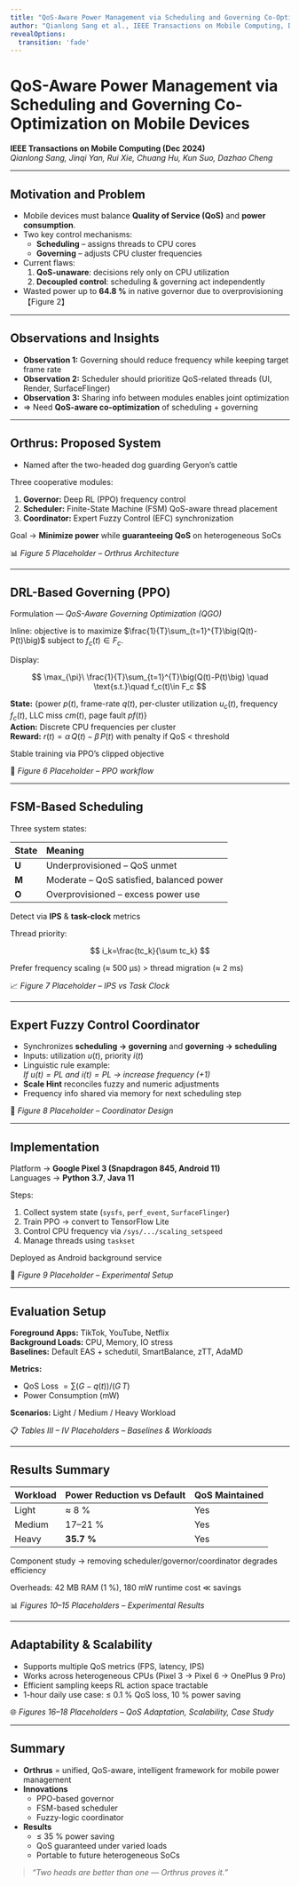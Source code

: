 ```yaml
---
title: "QoS-Aware Power Management via Scheduling and Governing Co-Optimization on Mobile Devices"
author: "Qianlong Sang et al., IEEE Transactions on Mobile Computing, Dec 2024"
revealOptions:
  transition: 'fade'
---
```


# QoS-Aware Power Management via Scheduling and Governing Co-Optimization on Mobile Devices  
**IEEE Transactions on Mobile Computing (Dec 2024)**  
*Qianlong Sang, Jinqi Yan, Rui Xie, Chuang Hu, Kun Suo, Dazhao Cheng*

---

## Motivation and Problem

- Mobile devices must balance **Quality of Service (QoS)** and **power consumption**.  
- Two key control mechanisms:
  - **Scheduling** – assigns threads to CPU cores  
  - **Governing** – adjusts CPU cluster frequencies
- Current flaws:
  1. **QoS-unaware**: decisions rely only on CPU utilization  
  2. **Decoupled control**: scheduling & governing act independently
- Wasted power up to **64.8 %** in native governor due to overprovisioning 【Figure 2】  

---

## Observations and Insights

- **Observation 1:** Governing should reduce frequency while keeping target frame rate  
- **Observation 2:** Scheduler should prioritize QoS-related threads (UI, Render, SurfaceFlinger)  
- **Observation 3:** Sharing info between modules enables joint optimization  
- ⇒ Need **QoS-aware co-optimization** of scheduling + governing

---

## Orthrus: Proposed System

- Named after the two-headed dog guarding Geryon’s cattle  

Three cooperative modules:

1. **Governor:** Deep RL (PPO) frequency control  
2. **Scheduler:** Finite-State Machine (FSM) QoS-aware thread placement  
3. **Coordinator:** Expert Fuzzy Control (EFC) synchronization  

Goal → **Minimize power** while **guaranteeing QoS** on heterogeneous SoCs  

📊 *Figure 5 Placeholder – Orthrus Architecture*

---

## DRL-Based Governing (PPO)

Formulation — *QoS-Aware Governing Optimization (QGO)*

Inline: objective is to maximize $\frac{1}{T}\sum_{t=1}^{T}\big(Q(t)-P(t)\big)$ subject to $f_c(t)\in F_c$.

Display:

$$
\max_{\pi}\ \frac{1}{T}\sum_{t=1}^{T}\big(Q(t)-P(t)\big)
\quad \text{s.t.}\quad f_c(t)\in F_c
$$

**State:** {power $p(t)$, frame-rate $q(t)$, per-cluster utilization $u_c(t)$, frequency $f_c(t)$, LLC miss $cm(t)$, page fault $pf(t)$}  
**Action:** Discrete CPU frequencies per cluster  
**Reward:** $r(t)=\alpha\,Q(t)-\beta\,P(t)$ with penalty if QoS < threshold  

Stable training via PPO’s clipped objective  

🧠 *Figure 6 Placeholder – PPO workflow*

---

## FSM-Based Scheduling

Three system states:

| State | Meaning |
|:--|:--|
| **U** | Underprovisioned – QoS unmet |
| **M** | Moderate – QoS satisfied, balanced power |
| **O** | Overprovisioned – excess power use |

Detect via **IPS** & **task-clock** metrics  

Thread priority:

$$
i_k=\frac{tc_k}{\sum tc_k}
$$

Prefer frequency scaling (≈ 500 µs) > thread migration (≈ 2 ms)  

📈 *Figure 7 Placeholder – IPS vs Task Clock*

---

## Expert Fuzzy Control Coordinator

- Synchronizes **scheduling → governing** and **governing → scheduling**
- Inputs: utilization $u(t)$, priority $i(t)$
- Linguistic rule example:  
  *If $u(t)=\mathrm{PL}$ and $i(t)=\mathrm{PL}$ → increase frequency (+1)*
- **Scale Hint** reconciles fuzzy and numeric adjustments  
- Frequency info shared via memory for next scheduling step  

🔄 *Figure 8 Placeholder – Coordinator Design*

---

## Implementation

Platform → **Google Pixel 3 (Snapdragon 845, Android 11)**  
Languages → **Python 3.7**, **Java 11**

Steps:
1. Collect system state (`sysfs`, `perf_event`, `SurfaceFlinger`)  
2. Train PPO → convert to TensorFlow Lite  
3. Control CPU frequency via `/sys/.../scaling_setspeed`  
4. Manage threads using `taskset`  

Deployed as Android background service  

🧩 *Figure 9 Placeholder – Experimental Setup*

---

## Evaluation Setup

**Foreground Apps:** TikTok, YouTube, Netflix  
**Background Loads:** CPU, Memory, IO stress  
**Baselines:** Default EAS + schedutil, SmartBalance, zTT, AdaMD  

**Metrics:**  
- QoS Loss $= \sum (G - q(t)) / (G\,T)$  
- Power Consumption (mW)  

**Scenarios:** Light / Medium / Heavy Workload  

📋 *Tables III – IV Placeholders – Baselines & Workloads*

---

## Results Summary

| Workload | Power Reduction vs Default | QoS Maintained |
|:--|:--|:--|
| Light | ≈ 8 % | Yes |
| Medium | 17–21 % | Yes |
| Heavy | **35.7 %** | Yes |

Component study → removing scheduler/governor/coordinator degrades efficiency  

Overheads: 42 MB RAM (1 %), 180 mW runtime cost ≪ savings  

📊 *Figures 10–15 Placeholders – Experimental Results*

---

## Adaptability & Scalability

- Supports multiple QoS metrics (FPS, latency, IPS)  
- Works across heterogeneous CPUs (Pixel 3 → Pixel 6 → OnePlus 9 Pro)  
- Efficient sampling keeps RL action space tractable  
- 1-hour daily use case: ≤ 0.1 % QoS loss, 10 % power saving  

🌐 *Figures 16–18 Placeholders – QoS Adaptation, Scalability, Case Study*

---

## Summary

- **Orthrus** = unified, QoS-aware, intelligent framework for mobile power management  
- **Innovations**
  - PPO-based governor  
  - FSM-based scheduler  
  - Fuzzy-logic coordinator  
- **Results**
  - ≤ 35 % power saving  
  - QoS guaranteed under varied loads  
  - Portable to future heterogeneous SoCs  

> *“Two heads are better than one — Orthrus proves it.”*
